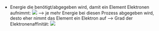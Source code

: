 - Energie die benötigt/abgegeben wird, damit ein Element Elektronen aufnimmt:
![](Pasted%20image%2020240524155251.png)
--> je mehr Energie bei diesen Prozess abgegeben wird, desto eher nimmt das Element ein Elektron auf
--> Grad der Elektronenaffinität:
![](Pasted%20image%2020240524155407.png)
